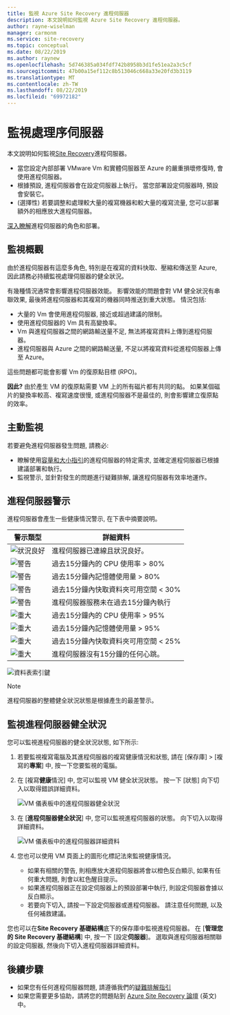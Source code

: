 ```yaml
---
title: 監視 Azure Site Recovery 進程伺服器
description: 本文說明如何監視 Azure Site Recovery 進程伺服器。
author: rayne-wiselman
manager: carmonm
ms.service: site-recovery
ms.topic: conceptual
ms.date: 08/22/2019
ms.author: raynew
ms.openlocfilehash: 5d746385a034fdf742b8958b3d1fe51ea2a3c5cf
ms.sourcegitcommit: 47b00a15ef112c8b513046c668a33e20fd3b3119
ms.translationtype: MT
ms.contentlocale: zh-TW
ms.lasthandoff: 08/22/2019
ms.locfileid: "69972182"
---
```

# <a name="monitor-the-process-server"></a>監視處理序伺服器

本文說明如何監視[Site Recovery](site-recovery-overview.md)進程伺服器。

- 當您設定內部部署 VMware Vm 和實體伺服器至 Azure 的嚴重損壞修復時, 會使用進程伺服器。
- 根據預設, 進程伺服器會在設定伺服器上執行。 當您部署設定伺服器時, 預設會安裝它。
- (選擇性) 若要調整和處理較大量的複寫機器和較大量的複寫流量, 您可以部署額外的相應放大進程伺服器。

[深入瞭解](vmware-physical-azure-config-process-server-overview.md)進程伺服器的角色和部署。

## <a name="monitoring-overview"></a>監視概觀

由於進程伺服器有這麼多角色, 特別是在複寫的資料快取、壓縮和傳送至 Azure, 因此請務必持續監視處理伺服器的健全狀況。

有幾種情況通常會影響進程伺服器效能。 影響效能的問題會對 VM 健全狀況有串聯效果, 最後將進程伺服器和其複寫的機器同時推送到重大狀態。 情況包括:

- 大量的 Vm 會使用進程伺服器, 接近或超過建議的限制。
- 使用進程伺服器的 Vm 具有高變換率。
- Vm 與進程伺服器之間的網路輸送量不足, 無法將複寫資料上傳到進程伺服器。
- 進程伺服器與 Azure 之間的網路輸送量, 不足以將複寫資料從進程伺服器上傳至 Azure。

這些問題都可能會影響 Vm 的復原點目標 (RPO)。 

**因此?** 由於產生 VM 的復原點需要 VM 上的所有磁片都有共同的點。 如果某個磁片的變換率較高、複寫速度很慢, 或進程伺服器不是最佳的, 則會影響建立復原點的效率。

## <a name="monitor-proactively"></a>主動監視

若要避免進程伺服器發生問題, 請務必:

- 瞭解使用[容量和大小指引](site-recovery-plan-capacity-vmware.md#capacity-considerations)的進程伺服器的特定需求, 並確定進程伺服器已根據建議部署和執行。
- 監視警示, 並針對發生的問題進行疑難排解, 讓進程伺服器有效率地運作。


## <a name="process-server-alerts"></a>進程伺服器警示

進程伺服器會產生一些健康情況警示, 在下表中摘要說明。

**警示類型** | **詳細資料**
--- | ---
![狀況良好][green] | 進程伺服器已連線且狀況良好。
![警告][yellow] | 過去15分鐘內的 CPU 使用率 > 80%
![警告][yellow] | 過去15分鐘內記憶體使用量 > 80%
![警告][yellow] | 過去15分鐘內快取資料夾可用空間 < 30%
![警告][yellow] | 進程伺服器服務未在過去15分鐘內執行
![重大][red] | 過去15分鐘內的 CPU 使用率 > 95%
![重大][red] | 過去15分鐘內記憶體使用量 > 95%
![重大][red] | 過去15分鐘內快取資料夾可用空間 < 25%
![重大][red] | 進程伺服器沒有15分鐘的任何心跳。

![資料表索引鍵](./media/vmware-physical-azure-monitor-process-server/table-key.png)

> [!NOTE]
> 進程伺服器的整體健全狀況狀態是根據產生的最差警示。



## <a name="monitor-process-server-health"></a>監視進程伺服器健全狀況

您可以監視進程伺服器的健全狀況狀態, 如下所示: 

1. 若要監視複寫電腦及其進程伺服器的複寫健康情況和狀態, 請在 [保存庫] > [複寫的**專案**] 中, 按一下您要監視的電腦。
2. 在 [複寫**健康**情況] 中, 您可以監視 VM 健全狀況狀態。 按一下 [狀態] 向下切入以取得錯誤詳細資料。

    ![VM 儀表板中的進程伺服器健全狀況](./media/vmware-physical-azure-monitor-process-server/vm-ps-health.png)

4. 在 [**進程伺服器健全狀況**] 中, 您可以監視進程伺服器的狀態。 向下切入以取得詳細資料。

    ![VM 儀表板中的進程伺服器詳細資料](./media/vmware-physical-azure-monitor-process-server/ps-summary.png)

5. 您也可以使用 VM 頁面上的圖形化標記法來監視健康情況。
    - 如果有相關的警告, 則相應放大進程伺服器將會以橙色反白顯示, 如果有任何重大問題, 則會以紅色醒目提示。 
    - 如果進程伺服器正在設定伺服器上的預設部署中執行, 則設定伺服器會據以反白顯示。
    - 若要向下切入, 請按一下設定伺服器或進程伺服器。 請注意任何問題, 以及任何補救建議。

您也可以在**Site Recovery 基礎結構**底下的保存庫中監視進程伺服器。 在 [**管理您的 Site Recovery 基礎結構**] 中, 按一下 [設定**伺服器**]。 選取與進程伺服器相關聯的設定伺服器, 然後向下切入進程伺服器詳細資料。


## <a name="next-steps"></a>後續步驟

- 如果您有任何進程伺服器問題, 請遵循我們的[疑難排解指引](vmware-physical-azure-troubleshoot-process-server.md)
- 如果您需要更多協助，請將您的問題貼到 [Azure Site Recovery 論壇](https://social.msdn.microsoft.com/Forums/azure/home?forum=hypervrecovmgr) \(英文\) 中。 

[green]: ./media/vmware-physical-azure-monitor-process-server/green.png
[yellow]: ./media/vmware-physical-azure-monitor-process-server/yellow.png
[red]: ./media/vmware-physical-azure-monitor-process-server/red.png
